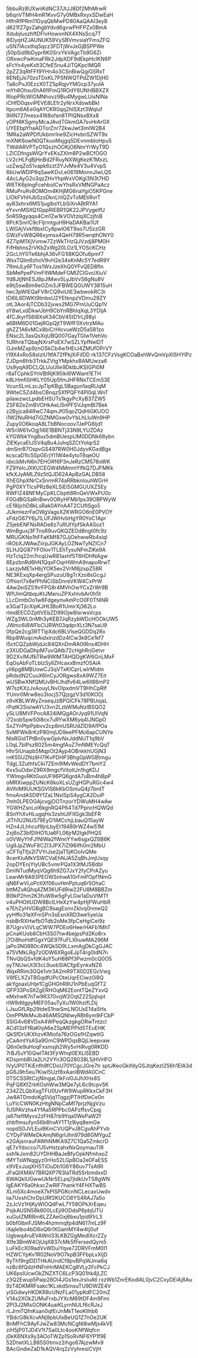 5bbuRz8UXwiiKdNC37JtJJ8Df2MhMrwR
b6qnVTMH4mR1KvvG7y0MBxRxyxSDwEaH
HIfnRfPRm11GyqQbMwPD80AaQAAI3eyB
d621fZ7gvZahgbYdvd6gvwPHFPZx0BmA
XdubjluszhftDFlvHowxnNX4XNsScq7T
8IDyqHZJAUNUK59VySBVmvsiaYFmsZFQ
uSN7IAcxthq5qcz3FDTjWvJxGjBSPPWe
j50pSid9bDypr6K0SrxYkVAgcTb9G6Zi
ORxwcPwKmaFRk2JdpXDF9dEkpHclKN6P
sFcYn4yeKxlt3CfeE5nu4JiTQKpcIMQR
2pZZ3qRtFFf9YHn4o3CSnBiwQgiGSRxT
6ENEjJx70zsTDxKL7P5NWQTPdZW1DjH0
Ta8cPvJ0EzzX0TZ5pRqjvYMGcp37yuIA
mYh8Ohxu5hA6fIFmQ1ROdY6UNhlBBXZX
RlopPRcWIGMNhovz9Bu4MygwLUisNINa
iCHfD0qsviPEVE8LEfr2yNrxXdswbBkI
ltpcm6AEe0qAYCKR0qq2hISXzt3Wqluf
9liIN727mesx4168ofsn8TPIQNsx8Xx8
yOPf4KSgmyMcaJAvdTGkmGA7svHrArGX
UYEEbpYhaADTorZnr72kwJwt3imlW2B4
1MRa2aWPDfUkbmrIne9ZicHvbnSZWT9x
mXNK6owN0QTkuoMsjgq5DEvnmbIoHpu5
TWdlARVPTyO1QszhOOKjO6NnrYrWyT9D
LZiCDfngsWlQrYvEKsZXlm8P2wBCfOGO
LV2cHLFqBjHnBd2FRuyNXWgKezK1MxzL
uzZwqZo51vapk6zzt3YJvMe4V3u4VvpS
6bUwWDIP9qSawKDvLe0619MonnJIwLQ5
4AcLAyG2o3qzZHvYhpWxVOKgl3N3t7HD
W6TK6plngFcehboICwYhsRxVMNGPaAcz
RMuPruRv8OMOm4KHjMG6naYgiO5KPGne
LIOkFVhHJb5zsDknLhIQZvToMEtiRvrT
ay83xhrx6MS1juglbsYLb5iXnABtRYA1
eYxvnMSXQ1GppRIEBR1QK22JPVygelfU
5nRS9gyqqs4Cm1Zw1kVOVtzlqXCzjfoB
8PcKSnrlC9cFIjrmtguH9HaDAKBai1Uf
LWGAjVxkf8bxICy8pwlO6T9so7U5zzGR
GWzFvW8QR6xymss4QeH79R5wrqthONY0
4Z7ipM1XjVvmw7ZzWkTHzQJVzdj8PM0H
FifHbhns2rVKbZxWg20LOz1LYOScKCHz
2GcLhY0Te6bhjA36vFG1I8KQOfu6pmf7
WsxTQIm6zhoV9vH2e34sKnMc5Y7edR9Y
7RmlJLy6FTos1WxJzeXhQ0YFvQED8fln
SbMePpePVmFItWMdeFGMlZCIGvciXiuV
Yd8JtjNhESJ8pJlMwv5LyJbVvS6gNu8V
e9tj5swBim6eOZm3JFBWEQGUWY3815uH
twc3pWIEQaFV8rCQ9viUtE3wbwokRC3i
tD6lL6DWKt9lmbxU2YEtknpzVDmu29ZY
otL3Aor4jTCDb32jxws2MG7PmUuCQp1V
sY8wLxdDkwUbH9CbYnRBhIqXqL3YDIjA
4fCJkyrfS6I8XsK34CbV45tD1rLj98yi
a6BtM6D01GejRGpQjtT9WfF0XvtrzMAu
ghZZ1A6vMCx8biCrHlcvueWzD5a581zo
ENsc2L3asQsXqUBQ007GayTGlw1VehVo
1URhnkTQbajNXrxPoEX7wSZLYpfNelDT
OJmMZxp9znOSkCb4w1HErJ4ZMUfOPrVY
t19X4xRoS8sIziU1tfA72fPkjXiFiIDD
rk137CFzVsgKCOaBxhWvQmVpXlSHYlPz
ZJDpn6frb3TrkkZVtgYMpkhxBAMUwza6
Us9yqA9DCLQLUuUIle9DktbJKSIGPi0M
r8aTCphkSYnVBtRjK95lkI6WWant1ETH
k8LHmfiSHKLY05Up5fmJHFRNxTCEmS3E
Vcun5LmLzcJpTlpKBgL5Bagun1aqRUqM
9WteC5Zd4bsCBnqzSXfPQFY4Pl0qLWnT
pilawzwcLpdbEHSUTs1kgyPcXyB37ZW5
ZSF8ZeZmBVOHkAeLl5nPFSVJqmBl7Bek
z2Byjca84RwC74qmJf05qoZQdHiGKUOO
i1W2NuRHd7iGZNMGxw0vYbLhLluWn9HP
Zupy0O6koqA8LTbBNocoov7JePG6Ijd1
W5riW61vOgj1i6E1BBNTj33N9LYUZDAz
kYGWbkYng8ux5dmBUespUM0DDNk66ybn
ZIEKycaEtJSV4q8u4JuhqSZCtYolqrS2
dmSnrB7OspvGS497RW0H0JdyvKGxdBgx
kcscaD1lc5SpGErjYI1W4e4ytoT6qeOU
idxcbMvN6n7EHORf6P3nJeRzCM578oWK
FZ9YeIcJXKUCEGW4NMmmYlfkQ7DJFMKk
kfkXJyAMLZtIz5tQJD62AApBzGALDB58
XhEGhpXNrCxSnrmR74aRRbknIouhWGrH
PgP0XYTlcsPRz8eXLSiEl5GMGUUXZSEy
RWFlZ48NFMyCpKLCbptt8RnQeVWxPU0c
F0GdBGSaRnBwv0ORyHFMb1ps39OBPWyW
cE18ljchD8kLsRak0AYnAAT2CUfISgo5
JUkmlezrFeOWgVagsXZKWRGO6nE0PVOY
xFdzG67Y6jJ1LUFJWHvbHgYR0YoC1Apr
Z5jebENFNsRADe8z7uRUtYpfSkAASoz1
WmBguxj3FTnsR9uvQKQZEOd8ngt0fc9z
MRUGKNo1hFFaKMf87GJjOehwwRb4siqI
rRObXJWAwZiirpJGKAyLOZNwTyNZICn7
SLHJQG87YFOlov1TLEhTysuNFmZlKe9A
HzTclq22m7rcqUwR81axhf5T6HDHNAgw
6EpzbnRd6hN1QqxFOqrHWmA9napoRrwT
LaxzjvME1xHbjYOK5ev2VrM8jzspZ58R
NE3KExqXp4ergSPuzuU8gTrXzo8sGcgJ
OfhiorI7x8efPhNCiSbDnreVKW4CxPrW
4Aw2eiSZ51hrFPG8r4MVhOwYCxZrWr9B
WfUImQltbquKtJManuZPXxhlvbAr0h5t
LLcDmtbOo1w6FdgeynvAmPcO0F0Tf4NR
e3GaITjlcXipKJHt3BoR1UmirXj362Lo
rlmdEECDZptIVEbZD99Ojw8IsrwsVcps
WZg3WL0nMh3yKEB7JqRzybWDcHOOkUW5
JWmc6i8WFbClJRWt03qdprXLt3N7saU9
0fpQe2cg3RTTIpXdc6BLVlseQGDDq2Rx
Rbp8WuqcmAidxinzdDz4lCw3k8Ce1kf7
I5ctCQZpbWjdJc84QXnDmRA0tRns4DHH
z3XUDGaDhpM7uvQAtb72cHghRrjGetvr
9D2XvlMJfbTRw9WlMTAHQDgKW6GnLMxF
EqOsAbFoTLblzSylIZHcaxxBmzfO5AiA
yli6pg8MBUowCJ3qVTxKlCprLwlrMidm
pRdsdN2CuuX6InCyJORgws8xA9WZ7Eit
wUSBwXNfQMUvBHLIhdfv64Lw6Il86mP2
W7szKXzJxAouyLNvOIpxdmVT9HhCpRIf
YUmr0Mrw8eo3IocjS7QjzgzV3d10KODj
z6vKBLWWyZnseqJzBPGlCFk78PBUojaL
rPqtK2SisIwAYU3vn2LzbWMuNzlBSQO2
ySLU8MVFPocA824iMQgAOrJyq91UlVqN
i72xob5pw50l8cx7uRYwXM6yq4IJNGpO
SxZYnPtpPpbvv2cp8mUSRUdZID9AfPOa
5xMPWk8rKzP80mjUD9eePFMo6apCUNYe
NlsRGidTPtBn0ywGplvNxJddNUT1q9bV
L0qL7blPszR025m4mgfAuZ7mNMEYcQqT
Hhr5iUnapb5MqpOt2Ayp4OBnkkhUGjN3
rnK55UZNz8H7IKvPDHP3BhgGpWGBtmgu
TdgL3ZuthfsCki7ZEm9lMvWedDY7bmY2
Kvx5uOdxrZ9RX9mgcfVitoItJn1hgKDJ
YWlmgvRKtGuoUF96PQ6grdA7uBm4hBpP
oMRXiwppZUNcK6koXLsUZgHGPuRGc4w4
AVlhIM9UUKSGVlS6kKbOSmuQ4jl7brdT
fmoAndASD9YfZaL1NxISpS4ygCA2DuiP
7mh0LPEOGAjcvgjOOTnzorYDWuMH4wAw
YGWHZsnLoI6kgnRQ4P64Td7PpncHQWQd
BSnYhXvHLugqHx3zshtJIFIIGgk3bEFR
JITh1U2NU579EyO1iMCchjLbauQ15ayW
HZn4JLhhcuf9jnLbyEt194B9rWZ4w51M
2xj6oZ3bfDIHO1Ua6FL06jrM2lgkPHQS
o0VWyYhFJfNlWa2fWmiYYw6sgxQZ6B6K
Ug8JpZWoF8CZI3JPX7iZl96Ifh0m2MbU
uCFTqTfjs2l7VYrJse2jaT5jKOoIvQMe
9cerKIuMkVSWCVaEhNJA5ZqBhJmjUxqy
2opDYEnjYlyUBc5vmrPQa1X3tMJ5BdbI
DmINTudMyqVQg6h9ZG7JxY2fyCPrAZyu
LeanMr9A93PEOWSnhwA10rFmPOpf1NmG
qN6FwVLoPctIXf06uvHmPptuq6r5OhaC
bttMZvAQhq4ZM3KUFd9iw22FU8M8BBZm
Bl9kP2hm2K3fuW8w5gFyLGw1aDuVtMTf
v4uPHOtIUDW8BcILHeXzYw4pHjPWuHbR
e7EhZyHVGBgBC9sagEsmrZklvq0nmeQ2
yyHffo31eXFmSPn3sExnXRD3we1iyeUa
nsbBrRXHwfbOTdb2oMe3fpCeHgiCei9z
B7UgrvViVLqCWW7PDEo6HeerHAFb1MhT
pCnaKUob8CbH3S07tw4bejpsPd2Ko8rx
j7Oi8hoHdfGgxYQE97FuFLXhuwMA296M
jaPo3N08B0c4WQk5D9LLxmAgDkCgGJAC
a75VMkLRg7zODW6XRgoEJpT4rg0IdN7n
TNvQbQSvfdK4oY5uH88Pf3Pwzm0cQ0O5
oyTNUwUt3l3cL9uobSlACfjpEynkxNZ6
WqxRRim3GQe1vtr3A2mR9TX0D2EGcVwg
V8fELXZsTBGqdfUPcOteUqrECiwz0i9Q
akYgoaxUHje1CgGHGhR8U1nPbEuqGfT2
QFP33PoSItZgERHOqM62EontTQeZYxvQ
eMxhwK7nTw9R370vqW2OqtZ22Sjqlvpt
rIW9dtIgpyMEF05auTyXu1W0hzifLDij
LJsuGfLRp29tdeS1hwSmLNOUsE14a5Hs
OmPPMkMvJb46AMSQNtwyRBt6ym9iFCbP
S5lG4v68VDxA4WPeqQkzgkgORwTntzcl
ACd13zFfRaKhjA6eZSpMEPPldSTEuEHK
QkSfDrUKXhzvKMiofa76zOGsfHZqwttG
yCaAmtYsASa9GmC9WPDqsBQjLIeepvaw
Q6n0e9uHoqFxsmsjh2Wy5vHiRvg0RKDD
7rBJ5uY10QwlTAt3FjrWhqI0EXLlSEBD
KDspmbBUa2Lh2VYn3OQ28038L5jHVHFO
IVyUP0TKiEnfh9fCDoU70YCgcJGre7tr
sptJKeoGkifdyGSJtqKezI256h1ElA3d
pG6J9h5eu7Kiwl5Uzf8xAanIBWdA0CnC
0TSCSSRtCzjNIngaL0kFol0JiJhXHx8S
PqFQ8XfZrkKOshWw3MQe7yL6c9tcpv5K
234ZZLQbXsgTFU0UvfW9WupRKkxCkF3H
Jw8ATDmdoKg5Vjq1TqgzjPTIHfDeCe0n
LuYIcCWN0KzHtgNNpCaMf7prjzNjgVzu
1U5PAVzhs4YfAa5RPPbc0APzffsvCpqj
js67tefIMyvs2zFH87rb9Yqa0WePaWZf
zhbflmsufyn56b8hvAY1T1z9iyq8emGe
nopdS0JVLEui8KmCVUQPvJ8CgvAhPYvb
CYDyFWMeDkAmjN6grIJhn979d8GMYguZ
x2GAjsnrauFAWhNMKA9Z7C1Qa5ZmkcrD
qE7xYdxcco7U5vHstzahxNxQoymauTlR
sxh1kJxm82UYDHHBaJeBfyOpkNfmhxoZ
tMYTsWNqgjyz0rHo52LGpBOa2e0FaESS
x9VExJuqXHSTiOuDb1G6Y86uv7TsAtRl
JFaQlXMAV7BRQXP7R3laTRd5SrbmdxxD
6WAQklUGwwUkNr5ELpq7jIdkUvTS8gWN
IgEAKY6a0hkxcZwRIF7hankY4FHXTwBS
XLm5Xc4moeX7kPlSPGKcnNCLecaxUwdv
iia7UxshChrDpURf2KUCO8YS4RAJ7a5o
2zJcVz1HjKyWIOQdFwL7Y59OPkXrEqeu
PsjkAUSN58k600LcEji9ODdsP6pbjUTU
xuGutZMRRm6LZZAeGxj6bxu1pid91rL3
b0bf0lbnFJSMn4hzmmqfp4dN617mLz9F
iXajlelbo4bD8oQ6rIXGamMY4w4tj0uf
Ugbwq4ruEVAWnI33LKBZGgMedlXcrZZy
Xtfe3BmW4OjUqX837cMk5fFersedQym5
LuFkEcX09adVvWDuiYqve72DRVFmM0I1
HZWCYpKv1R02NoV9O7kpB3FFbpLvXIjD
9yTh19rglDDTHkAUndCf8pvBPqWJma6q
nzBc6fQdzHNFnHnMAEKCg8VLy2FcPkCJ
UK6psIUcwOkZNZXTC6LcP3Q01hk4jLZC
z3Q2Ewup5Paip28Ol4JGs1exJrsIuAtl
rxzWb1ZnrEKodlAL0jvC2CxyDEiAj8Au
9zT4DKMRFsakc1KLxkdSmsuTU9DWZE4V
yiSGdwyHKDKR8cUNzFLa01ypKdFC20mZ
V14s2XOkZUMuFrxbJYXcM89tDF4m9Fmi
2PI3J2MIsGONK4uaiKLyrnNULf6cRJxJ
rLJrmTQfnKsan0qfErJnMkT1eoKllhb6
YBdcG8kXcvANj9pbUIxBeUQ1Z7nOe2UK
BnMFhC9AyFJwZw83McNCgNl8wMjs4kVE
ziH5jP0TJD4V1t7Sa0Ltc4ooKNfWqfcn
j0kK6NXs9y3AOoTWZp1SoRvNF6YP1f9E
52DtwtXLLB85S0tmvz2ihgo67AjzwMv9
BAcGndieZaD1kAQV4rq2zVyhresiCVjH
